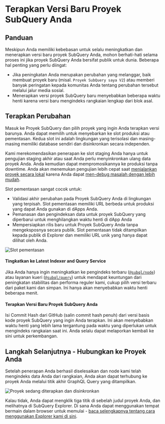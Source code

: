 # Terapkan Versi Baru Proyek SubQuery Anda

## Panduan

Meskipun Anda memiliki kebebasan untuk selalu meningkatkan dan menerapkan versi baru proyek SubQuery Anda, mohon berhati-hati selama proses ini jika proyek SubQuery Anda bersifat publik untuk dunia. Beberapa hal penting yang perlu diingat:
- Jika peningkatan Anda merupakan perubahan yang melanggar, baik membuat proyek baru (misal. `Proyek SubQuery saya V2`) atau memberi banyak peringatan kepada komunitas Anda tentang perubahan tersebut melalui jalur media sosial.
- Menerapkan versi proyek SubQuery baru menyebabkan beberapa waktu henti karena versi baru mengindeks rangkaian lengkap dari blok asal.

## Terapkan Perubahan

Masuk ke Proyek SubQuery dan pilih proyek yang ingin Anda terapkan versi barunya. Anda dapat memilih untuk menyebarkan ke slot produksi atau pementasan. Kedua slot ini adalah lingkungan yang terisolasi dan masing-masing memiliki database sendiri dan disinkronkan secara independen.

Kami merekomendasikan penerapan ke slot staging Anda hanya untuk pengujian staging akhir atau saat Anda perlu menyinkronkan ulang data proyek Anda. Anda kemudian dapat mempromosikannya ke produksi tanpa downtime. Anda akan menemukan pengujian lebih cepat saat [menjalankan proyek secara lokal](../run/run.md) karena Anda dapat [men-debug masalah dengan lebih mudah](../tutorials_examples/debug-projects.md).

Slot pementasan sangat cocok untuk:
* Validasi akhir perubahan pada Proyek SubQuery Anda di lingkungan yang terpisah. Slot pementasan memiliki URL berbeda untuk produksi yang dapat Anda gunakan di dApps Anda.
* Pemanasan dan pengindeksan data untuk proyek SubQuery yang diperbarui untuk menghilangkan waktu henti di dApp Anda
* Mempersiapkan rilis baru untuk Proyek SubQuery Anda tanpa mengeksposnya secara publik. Slot pementasan tidak ditampilkan kepada publik di Explorer dan memiliki URL unik yang hanya dapat dilihat oleh Anda.

![Slot pementasan](/assets/img/staging_slot.png)

#### Tingkatkan ke Latest Indexer and Query Service

Jika Anda hanya ingin meningkatkan ke pengindeks terbaru ([`@subql/node`](https://www.npmjs.com/package/@subql/node)) atau layanan kueri ([`@subql/query`](https://www.npmjs.com/package/@subql/query)) untuk mendapat keuntungan dari peningkatan stabilitas dan performa reguler kami, cukup pilih versi terbaru dari paket kami dan simpan. Ini hanya akan menyebabkan waktu henti beberapa menit.

#### Terapkan Versi Baru Proyek SubQuery Anda

Isi Commit Hash dari GitHub (salin commit hash penuh) dari versi basis kode proyek SubQuery yang ingin Anda terapkan. Ini akan menyebabkan waktu henti yang lebih lama tergantung pada waktu yang diperlukan untuk mengindeks rangkaian saat ini. Anda selalu dapat melaporkan kembali ke sini untuk perkembangan.

## Langkah Selanjutnya - Hubungkan ke Proyek Anda
Setelah penerapan Anda berhasil diselesaikan dan node kami telah mengindeks data Anda dari rangkaian, Anda akan dapat terhubung ke proyek Anda melalui titik akhir GraphQL Query yang ditampilkan.

![Proyek sedang diterapkan dan disinkronkan](/assets/img/projects-deploy-sync.png)

Kalau tidak, Anda dapat mengklik tiga titik di sebelah judul proyek Anda, dan melihatnya di SubQuery Explorer. Di sana Anda dapat menggunakan tempat bermain dalam browser untuk memulai - [baca selengkapnya tentang cara menggunakan Explorer kami di sini](../query/query.md).

